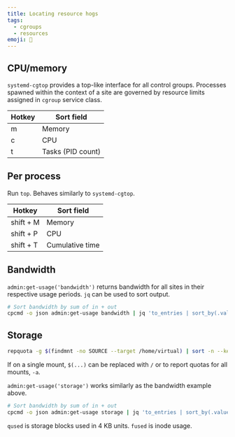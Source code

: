 ```yaml
---
title: Locating resource hogs
tags:
  - cgroups
  - resources
emoji: 🐷
---
```


## CPU/memory

`systemd-cgtop` provides a top-like interface for all control groups. Processes spawned within the context of a site are governed by resource limits assigned in `cgroup` service class.

| Hotkey | Sort field        |
| ------ | ----------------- |
| m      | Memory            |
| c      | CPU               |
| t      | Tasks (PID count) |

## Per process

Run `top`. Behaves similarly to `systemd-cgtop`.

| Hotkey    | Sort field      |
| --------- | --------------- |
| shift + M | Memory          |
| shift + P | CPU             |
| shift + T | Cumulative time |

## Bandwidth

`admin:get-usage('bandwidth')` returns bandwidth for all sites in their respective usage periods. `jq` can be used to sort output.

```bash
# Sort bandwidth by sum of in + out
cpcmd -o json admin:get-usage bandwidth | jq 'to_entries | sort_by(.value.sum)'
```

## Storage

```bash
repquota -g $(findmnt -no SOURCE --target /home/virtual) | sort -n --key=3
```

If on a single mount, `$(...)` can be replaced with `/` or to report quotas for all mounts, `-a`.

`admin:get-usage('storage')` works similarly as the bandwidth example above.

```bash
# Sort bandwidth by sum of in + out
cpcmd -o json admin:get-usage storage | jq 'to_entries | sort_by(.value.qused)'
```

`qused` is storage blocks used in 4 KB units. `fused` is inode usage.
